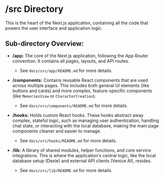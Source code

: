 # /src Directory

This is the heart of the Next.js application, containing all the code that powers the user interface and application logic.

## Sub-directory Overview:

- **/app:** The core of the Next.js application, following the App Router convention. It contains all pages, layouts, and API routes.
  - See `docs/src/app/README.md` for more details.

- **/components:** Contains reusable React components that are used across multiple pages. This includes both general UI elements (like buttons and cards) and more complex, feature-specific components (like `MemoriesView` or `CharacterCreation`).
  - See `docs/src/components/README.md` for more details.

- **/hooks:** Holds custom React hooks. These hooks abstract away complex, stateful logic, such as managing user authentication, handling chat state, or interacting with the local database, making the main page components cleaner and easier to manage.
  - See `docs/src/hooks/README.md` for more details.

- **/lib:** A library of shared modules, helper functions, and core service integrations. This is where the application's central logic, like the local database setup (Dexie) and external API clients (Venice AI), resides.
  - See `docs/src/lib/README.md` for more details.
